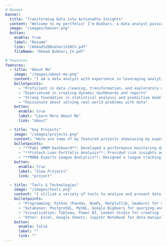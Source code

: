 ```yaml
---
# Banner
banner:
  title: "Transforming Data into Actionable Insights"
  content: "Welcome to my portfolio! I’m Bukhari, a data analyst passionate about turning complex data into actionable insights. With expertise in Python, SQL, and Tableau, I help businesses make confident, data-driven decisions." 
  image: "/images/banner.png"
  button:
    enable: true
    label: "Resume"
    link: "/Ahmad%20Bukhari%20CV.pdf"
    fileName: "Ahmad Bukhari_CV.pdf"

# Features
features:
  - title: "About Me"
    image: "/images/about-me.png"
    content: "I am a data analyst with experience in leveraging analytics, visualization, and storytelling to uncover patterns and drive business success. My expertise includes Python, SQL, Tableau, and Excel."
    bulletpoints:
      - "Proficient in data cleaning, transformation, and exploratory data analysis (EDA)"
      - "Experienced in creating dynamic dashboards and reports"
      - "Strong foundation in statistical analysis and predictive modeling"
      - "Passionate about solving real-world problems with data"
    button:
      enable: true
      label: "Learn More About Me"
      link: "about"

  - title: "Key Projects"
    image: "/images/projects.png"
    content: "Here are some of my featured projects showcasing my expertise in data analysis and visualization."
    bulletpoints:
      - "**PaDi UMKM Dashboard**: Developed a performance monitoring dashboard using Google Analytics data to track user behavior and marketing impact."
      - "**Fintech Loan Portfolio Analysis**: Provided risk insights and segmentation analysis for executive decision-making."
      - "**MOBA Esports League Analytics**: Designed a league tracking system with detailed match statistics and performance metrics."
    button:
      enable: true
      label: "View Projects"
      link: "project"

  - title: "Tools & Technologies"
    image: "/images/tools.png"
    content: "I utilize a variety of tools to analyze and present data effectively."
    bulletpoints:
      - "Programming: Python (Pandas, NumPy, Matplotlib, Seaborn) for data cleaning and analysis"
      - "Databases: PostgreSQL, MySQL, Google BigQuery for querying and managing large datasets."
      - "Visualization: Tableau, Power BI, Looker Studio for creating interactive dashboards and reports."
      - "Other: Excel, Google Sheets, Jupyter Notebook for data manipulation and analysis."
    button:
      enable: false
      label: ""
      link: ""
---
```

